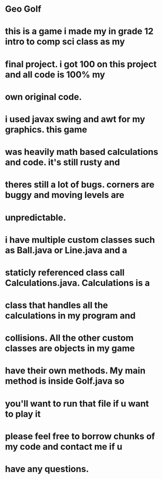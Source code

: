 # Geo Golf

# this is a game i made my in grade 12 intro to comp sci class as my
# final project. i got 100 on this project and all code is 100% my 
# own original code.

# i used javax swing and awt for my graphics. this game
# was heavily math based calculations and code. it's still rusty and 
# theres still a lot of bugs. corners are buggy and moving levels are
# unpredictable. 

# i have multiple custom classes such as Ball.java or Line.java and a
# staticly referenced class call Calculations.java. Calculations is a
# class that handles all the calculations in my program and
# collisions. All the other custom classes are objects in my game
# have their own methods. My main method is inside Golf.java so
# you'll want to run that file if u want to play it

# please feel free to borrow chunks of my code and contact me if u
# have any questions.
